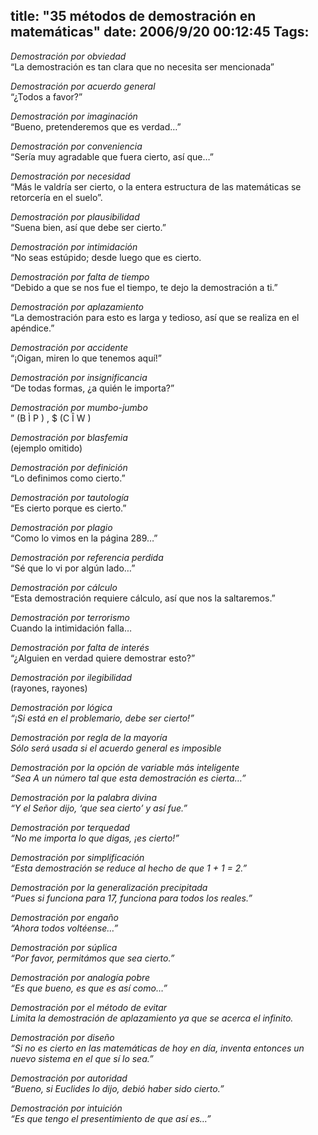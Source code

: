 title: "35 métodos de demostración en matemáticas"
date: 2006/9/20 00:12:45
Tags: 
---
<p><em>Demostración por obviedad<br/></em>&#8220;La demostración es tan clara que no necesita ser mencionada&#8221;</p>

<p><em>Demostración por acuerdo general<br/></em>&#8220;¿Todos a favor?&#8221;</p>

<p><em>Demostración por imaginación<br/></em>&#8220;Bueno, pretenderemos que es verdad&#8230;&#8221;</p>

<p><em>Demostración por conveniencia<br/></em>&#8220;Sería muy agradable que fuera cierto, así que&#8230;&#8221;</p>

<p><em>Demostración por necesidad</em><br/>
&#8220;Más le valdría ser cierto, o la entera estructura de las matemáticas se retorcería en el suelo&#8221;.</p>

<p><em>Demostración por plausibilidad</em><br/>
&#8220;Suena bien, así que debe ser cierto.&#8221;</p>

<p><em>Demostración por intimidación</em><br/>
&#8220;No seas estúpido; desde luego que es cierto.</p>

<p><em>Demostración por falta de tiempo</em><br/>
&#8220;Debido a que se nos fue el tiempo, te dejo la demostración a ti.&#8221;</p>

<p><em>Demostración por aplazamiento</em><br/>
&#8220;La demostración para esto es larga y tedioso, así que se realiza en el apéndice.&#8221;</p>

<p><em>Demostración por accidente<br/></em>&#8220;¡Oigan, miren lo que tenemos aquí!&#8221;</p>

<p><em>Demostración por insignificancia</em><br/>
&#8220;De todas formas, ¿a quién le importa?&#8221;</p>

<p><em>Demostración por mumbo-jumbo</em><br/>
&#8221; (B Ì P ) , $ (C Î W )</p>

<p><em>Demostración por blasfemia</em><br/>
(ejemplo omitido)</p>

<p><em>Demostración por definición</em><br/>
&#8220;Lo definimos como cierto.&#8221;</p>

<p><em>Demostración por tautología</em><br/>
&#8220;Es cierto porque es cierto.&#8221;</p>

<p><em>Demostración por plagio</em><br/>
&#8220;Como lo vimos en la página 289&#8230;&#8221;</p>

<p><em>Demostración por referencia perdida</em><br/>
&#8220;Sé que lo vi por algún lado&#8230;&#8221;</p>

<p><em>Demostración por cálculo</em><br/>
&#8220;Esta demostración requiere cálculo, así que nos la saltaremos.&#8221;</p>

<p><em>Demostración por terrorismo</em><br/>
Cuando la intimidación falla&#8230;</p>

<p><em>Demostración por falta de interés<br/></em>&#8220;¿Alguien en verdad quiere demostrar esto?&#8221;</p>

<p><em>Demostración por ilegibilidad<br/></em>(rayones, rayones)<em></em></p>

<p><em> </em><em><em>Demostración por lógica</em><br/>
&#8220;¡Si está en el problemario, debe ser cierto!&#8221;</em></p>

<p><em> </em><em><em>Demostración por regla de la mayoría</em><br/>
Sólo será usada si el acuerdo general es imposible</em></p>

<p><em> </em><em><em>Demostración por la opción de variable más inteligente</em><br/>
&#8220;Sea A un número tal que esta demostración es cierta&#8230;&#8221;</em></p>

<p><em> </em><em><em>Demostración por la palabra divina</em><br/>
&#8220;Y el Señor dijo, &#8216;que sea cierto&#8217; y así fue.&#8221;</em></p>

<p><em> </em><em><em>Demostración por terquedad</em><br/>
&#8220;No me importa lo que digas, ¡es cierto!&#8221;</em></p>

<p><em> </em><em><em>Demostración por simplificación<br/></em>&#8220;Esta demostración se reduce al hecho de que 1 + 1 = 2.&#8221;</em></p>

<p><em> </em><em><em>Demostración por la generalización precipitada</em><br/>
&#8220;Pues si funciona para 17, funciona para todos los reales.&#8221;</em></p>

<p><em> </em><em><em>Demostración por engaño</em><br/>
&#8220;Ahora todos voltéense&#8230;&#8221;</em></p>

<p><em> </em><em><em>Demostración por súplica</em><br/>
&#8220;Por favor, permitámos que sea cierto.&#8221;</em></p>

<p><em> </em><em><em>Demostración por analogía pobre</em><br/>
&#8220;Es que bueno, es que es así como&#8230;&#8221;</em></p>

<p><em> </em><em><em>Demostración por el método de evitar<br/></em>Limita la demostración de aplazamiento ya que se acerca el infinito.</em></p>

<p><em> </em><em><em>Demostración por diseño</em><br/>
&#8220;Si no es cierto en las matemáticas de hoy en día, inventa entonces un nuevo sistema en el que sí lo sea.&#8221;</em></p>

<p><em> </em><em><em>Demostración por autoridad</em><br/>
&#8220;Bueno, si Euclides lo dijo, debió haber sido cierto.&#8221;</em></p>

<p><em> </em><em><em>Demostración por intuición</em><br/>
&#8220;Es que tengo el presentimiento de que así es&#8230;&#8221;</em></p>

<p><em> </em></p>

